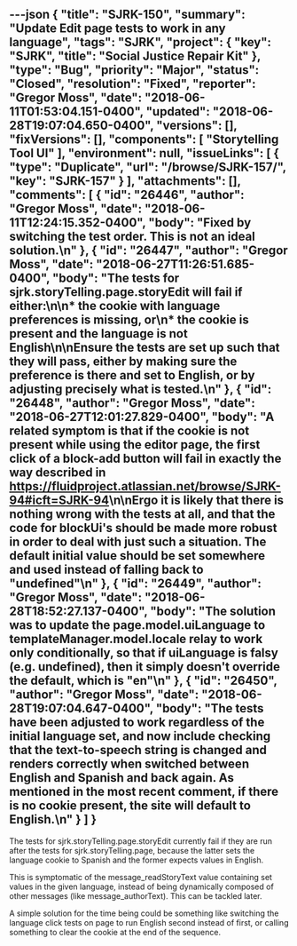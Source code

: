 ---json
{
  "title": "SJRK-150",
  "summary": "Update Edit page tests to work in any language",
  "tags": "SJRK",
  "project": {
    "key": "SJRK",
    "title": "Social Justice Repair Kit"
  },
  "type": "Bug",
  "priority": "Major",
  "status": "Closed",
  "resolution": "Fixed",
  "reporter": "Gregor Moss",
  "date": "2018-06-11T01:53:04.151-0400",
  "updated": "2018-06-28T19:07:04.650-0400",
  "versions": [],
  "fixVersions": [],
  "components": [
    "Storytelling Tool UI"
  ],
  "environment": null,
  "issueLinks": [
    {
      "type": "Duplicate",
      "url": "/browse/SJRK-157/",
      "key": "SJRK-157"
    }
  ],
  "attachments": [],
  "comments": [
    {
      "id": "26446",
      "author": "Gregor Moss",
      "date": "2018-06-11T12:24:15.352-0400",
      "body": "Fixed by switching the test order. This is not an ideal solution.\n"
    },
    {
      "id": "26447",
      "author": "Gregor Moss",
      "date": "2018-06-27T11:26:51.685-0400",
      "body": "The tests for sjrk.storyTelling.page.storyEdit will fail if either:\n\n* the cookie with language preferences is missing, or\n* the cookie is present and the language is not English\n\nEnsure the tests are set up such that they will pass, either by making sure the preference is there and set to English, or by adjusting precisely what is tested.\n"
    },
    {
      "id": "26448",
      "author": "Gregor Moss",
      "date": "2018-06-27T12:01:27.829-0400",
      "body": "A related symptom is that if the cookie is not present while using the editor page, the first click of a block-add button will fail in exactly the way described in <https://fluidproject.atlassian.net/browse/SJRK-94#icft=SJRK-94>\n\nErgo it is likely that there is nothing wrong with the tests at all, and that the code for blockUi's should be made more robust in order to deal with just such a situation. The default initial value should be set somewhere and used instead of falling back to \"undefined\"\n"
    },
    {
      "id": "26449",
      "author": "Gregor Moss",
      "date": "2018-06-28T18:52:27.137-0400",
      "body": "The solution was to update the page.model.uiLanguage to templateManager.model.locale relay to work only conditionally, so that if uiLanguage is falsy (e.g. undefined), then it simply doesn't override the default, which is \"en\"\n"
    },
    {
      "id": "26450",
      "author": "Gregor Moss",
      "date": "2018-06-28T19:07:04.647-0400",
      "body": "The tests have been adjusted to work regardless of the initial language set, and now include checking that the text-to-speech string is changed and renders correctly when switched between English and Spanish and back again. As mentioned in the most recent comment, if there is no cookie present, the site will default to English.\n"
    }
  ]
}
---
The tests for sjrk.storyTelling.page.storyEdit currently fail if they are run after the tests for sjrk.storyTelling.page, because the latter sets the language cookie to Spanish and the former expects values in English.

This is symptomatic of the message\_readStoryText value containing set values in the given language, instead of being dynamically composed of other messages (like message\_authorText). This can be tackled later.

A simple solution for the time being could be something like switching the language click tests on page to run English second instead of first, or calling something to clear the cookie at the end of the sequence.

        
